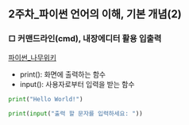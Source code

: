## 2주차_파이썬 언어의 이해, 기본 개념(2)

### □ 커맨드라인(cmd), 내장에디터 활용 입출력

[파이썬_나무위키](https://namu.wiki/w/Python)

- print(): 화면에 출력하는 함수
- input(): 사용자로부터 입력을 받는 함수
  
```python
print("Hello World!")
    
print(input("출력 할 문자를 입력하세요: "))
```
